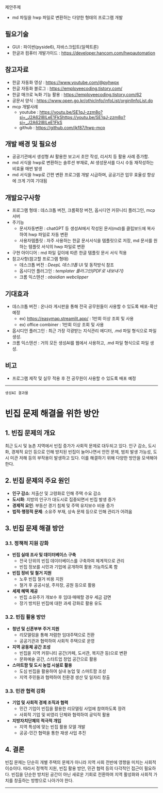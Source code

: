 제안주제
- md 파일을 hwp 파일로 변환하는 다양한 형태의 프로그램 개발

## 필요기술
- GUI : 파이썬(pyside6), 자바스크립트(일렉트론)
- 한글과 컴퓨터 개발가이드 : https://developer.hancom.com/hwpautomation

## 참고자료
- 한글 자동화 영상 : https://www.youtube.com/@pyhwpx
- 한글 자동화 블로그 : https://employeecoding.tistory.com/
- 한글 매크로 녹화 기능 활용 : https://employeecoding.tistory.com/62
- 공문서 양식 : https://www.open.go.kr/othicInfo/infoList/orginlInfoList.do
- mcp 개발사례  
  - youtube : https://youtu.be/SE1qJ-zzm8o?si=_J2A62l8ILeE1FkShttps://youtu.be/SE1qJ-zzm8o?si=_J2A62l8ILeE1FkS
  - github  : https://github.com/jkf87/hwp-mcp

## 개발 배경 및 필요성
- 공공기관에서 생성형 AI 활용한 보고서 초안 작성, 리서치 등 활용 사례 증가함.
- md 서식을 hwp로 변환하는 솔루션 부재로, AI 생성문서를 다시 수동 재작성하는 비효율 매번 발생
- md 서식을 hwp로 간편 변환 프로그램 개발 시급하며, 공공기관 업무 효율성 향상에 크게 기여 기대됨

## 개발요구사항
-  프로그램 형태 : 데스크톱 버전, 크롬확장 버전, 옵시디언 커뮤니티 플러그인, mcp 서버
- 주기능  
	- 문서자동변환 : chatGPT 등 생성AI에서 작성된 문서(md)를 클립보드에 복사하여 hwp 파일로 자동 변환
	- 사용자템플릿 : 자주 사용하는 한글 문서서식을 템플릿으로 저장, md 문서를 원하는 템플릿 서식의 hwp 파일로 변환
- 구현 아이디어 : md 파일 깊이에 따른 한글 템플릿 문서 서식 적용
- 참고사항(참고할 프로그램 형태)
	- 데스크톱 버전 :  *DeepL 데스크톱* UI 및 동작방식 참조
	- 옵시디언 플러그인 :  *templater 플러그인(PDF로 내보내기)*
	- 크롬 익스텐션 :  *obsidian webclipper*
	
## 기대효과
- 데스크톱 버전 : 온나라 게시판을 통해 전국 공무원들이 사용할 수 있도록 배포-확산 예정 
	- ex) https://easymap.streamlit.app/ : 1만회 이상 조회 및 사용
	- ex) office combiner : 1만회 이상 조회 및 사용
- 옵시디언 플러그인 : 최근 가장 각광받는 지식관리 에디터, .md 파일 형식으로 파일 생성.
- 크롬 익스텐션 : 거의 모든 생성AI를 웹에서 사용하고, .md 파일 형식으로 파일 생성.

## 비고
- 프로그램 제작 및 실무 적용 후 전 공무원이 사용할 수 있도록 배포 예정


---

`생성AI 결과물`

# 빈집 문제 해결을 위한 방안

## 1. 빈집 문제의 개요
최근 도시 및 농촌 지역에서 빈집 증가가 사회적 문제로 대두되고 있다. 인구 감소, 도시화, 경제적 요인 등으로 인해 방치된 빈집이 늘어나면서 안전 문제, 범죄 발생 가능성, 도시 미관 저해 등의 부작용이 발생하고 있다. 이를 해결하기 위해 다양한 방안을 모색해야 한다.

## 2. 빈집 문제의 주요 원인
- **인구 감소**: 저출산 및 고령화로 인해 주택 수요 감소
- **도시화**: 지방의 인구가 대도시로 집중되면서 빈집 발생 증가
- **경제적 요인**: 부동산 경기 침체 및 주택 유지보수 비용 증가
- **법적·행정적 문제**: 소유주 부재, 상속 문제 등으로 인해 관리가 어려움

## 3. 빈집 문제 해결 방안
### 3.1. 정책적 지원 강화
- **빈집 실태 조사 및 데이터베이스 구축**
  - 전국 단위의 빈집 데이터베이스를 구축하여 체계적으로 관리
  - 빈집 정보를 시민과 기업에 공개하여 활용 가능하도록 함
- **빈집 정비 및 철거 지원**
  - 노후 빈집 철거 비용 지원
  - 철거 후 공공시설, 주차장, 공원 등으로 활용
- **세제 혜택 제공**
  - 빈집 소유주가 개보수 후 임대·매매할 경우 세금 감면
  - 장기 방치된 빈집에 대한 과세 강화로 활용 유도

### 3.2. 빈집 활용 방안
- **청년 및 신혼부부 주거 지원**
  - 리모델링을 통해 저렴한 임대주택으로 전환
  - 공공기관과 협력하여 사회적 주택으로 운영
- **지역 공동체 공간 조성**
  - 빈집을 지역 커뮤니티 공간(카페, 도서관, 복지관 등)으로 변환
  - 문화예술 공간, 스타트업 창업 공간으로 활용
- **스마트팜 및 도시 농업 시설로 활용**
  - 도심 빈집을 활용하여 실내 농업 및 스마트팜 조성
  - 지역 주민들과 협력하여 친환경 생산 및 일자리 창출

### 3.3. 민관 협력 강화
- **기업 및 사회적 경제 조직과 협력**
  - 민간 기업이 빈집을 활용한 리모델링 사업에 참여하도록 장려
  - 사회적 기업 및 비영리 단체와 협력하여 공익적 활용
- **지방자치단체의 적극적 개입**
  - 지역 특성에 맞는 빈집 활용 모델 개발
  - 공공-민간 협력을 통한 재생 사업 추진

## 4. 결론
빈집 문제는 단순히 개별 주택의 문제가 아니라 지역 사회 전반에 영향을 미치는 사회적 이슈이다. 따라서 정책적 지원, 빈집 활용 방안, 민관 협력 등의 다각적인 접근이 필요하다. 빈집을 단순한 방치된 공간이 아닌 새로운 기회로 전환하여 지역 활성화와 사회적 가치를 창출하는 방향으로 나아가야 한다.

---
